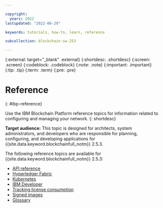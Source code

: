 ```yaml
---

copyright:
  years: 2022
lastupdated: "2022-06-29"

keywords: tutorials, how-to, learn, reference

subcollection: blockchain-sw-253

---
```


{:external: target="_blank" .external}
{:shortdesc: .shortdesc}
{:screen: .screen}
{:codeblock: .codeblock}
{:note: .note}
{:important: .important}
{:tip: .tip}
{:term: .term}
{:pre: .pre}


# Reference
{: #ibp-reference}

Use the IBM Blockchain Platform reference topics for information related to configuring and managing your network. 
{: shortdesc}

**Target audience:** This topic is designed for architects, system administrators, and developers who are responsible 
for planning, configuring, and developing applications for {{site.data.keyword.blockchainfull_notm}} 2.5.3.

The following reference topics are available for {{site.data.keyword.blockchainfull_notm}} 2.5.3: 

* [API reference](https://cloud.ibm.com/apidocs/blockchain)
* [Hyperledger Fabric](reference/v10_fabric.md)
* [Kubernetes](reference/k8s.md)
* [IBM Developer](https://developer.ibm.com/technologies/blockchain/)
* [Tracking license consumption](reference/metering.md)
* [Signed images](reference/code-sign.md)
* [Glossary](glossary.md)

